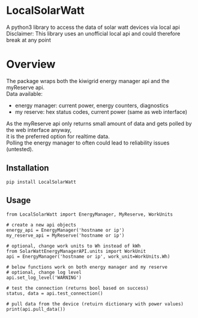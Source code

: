 # LocalSolarWatt
A python3 library to access the data of solar watt devices via local api  
Disclaimer: This library uses an unofficial local api and could therefore break at any point

# Overview
The package wraps both the kiwigrid energy manager api and the myReserve api.  
Data available:
  - energy manager: current power, energy counters, diagnostics
  - my reserve: hex status codes, current power (same as web interface)

As the myReserve api only returns small amount of data and gets polled by the web interface anyway,  
it is the preferred option for realtime data.  
Polling the energy manager to often could lead to reliability issues (untested).

## Installation

```
pip install LocalSolarWatt
```

## Usage
```
from LocalSolarWatt import EnergyManager, MyReserve, WorkUnits

# create a new api objects
energy_api = EnergyManager('hostname or ip')
my_reserve_api = MyReserve('hostname or ip')

# optional, change work units to Wh instead of kWh
from SolarWattEnergyManagerAPI.units import WorkUnit
api = EnergyManager('hostname or ip', work_unit=WorkUnits.Wh)

# below functions work on both energy manager and my reserve
# optional, change log level
api.set_log_level('WARNING')

# test the connection (returns bool based on success)
status, data = api.test_connection()

# pull data from the device (retuirn dictionary with power values)
print(api.pull_data())
```

